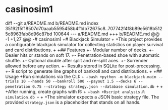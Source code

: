 # casinosim1

diff --git a/README.md b/README.md
index 35192f5f18507d70aaab5595458b4f1db72675c8..707742f4f8b89e5618b5125c8963fab8d96c87bd 100644
--- a/README.md
+++ b/README.md
@@ -1 +1,27 @@
-# casinosim1
+# Blackjack Simulator
+
+This project provides a configurable blackjack simulator for collecting statistics on player survival and card distributions.
+
+## Features
+- Modular number of decks.
+- Dealer hits or stands on soft 17.
+- Penetration-based shoe with automatic shuffle.
+- Optional double after split and re-split aces.
+- Surrender allowed before any action.
+- Results stored in SQLite for post-processing.
+- R script to generate line graphs of bankroll and card distributions.
+
+## Usage
+Run simulations via the CLI:
+
+```bash
+python -m blackjack.main --trials 10 --hands 50 --bankroll 500 --payout 1.5 --decks 6 --penetration 0.75 --strategy strategy.json --database simulation.db
+```
+
+After running, create graphs with R:
+
+```bash
+Rscript analysis.R simulation.db
+```
+
+The simulator expects a JSON basic strategy file. The provided `strategy.json` is a placeholder that stands on all hands.
